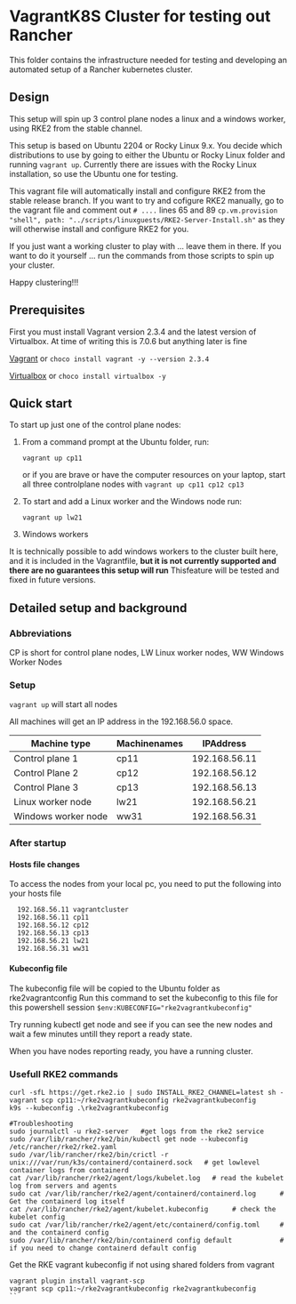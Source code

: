 # VagrantK8S Cluster for testing out Rancher

This folder contains the infrastructure needed for testing and developing an automated setup of a Rancher kubernetes cluster.

## Design

This setup will spin up 3 control plane nodes a linux and a windows worker, using RKE2 from the stable channel.

This setup is based on Ubuntu 2204 or Rocky Linux 9.x. You decide which distributions to use by going to either the Ubuntu or Rocky Linux folder and running `vagrant up`.  Currently there are issues with the Rocky Linux installation, so use the Ubuntu one for testing.

This vagrant file will automatically install and configure RKE2 from the stable release branch. If you want to try and cofigure RKE2 manually, go to the vagrant file and comment out `# ....` lines 65 and 89  `cp.vm.provision "shell", path: "../scripts/linuxguests/RKE2-Server-Install.sh"` as they will otherwise install and configure RKE2 for you.

If you just want a working cluster to play with ... leave them in there.  If you want to do it yourself ... run the commands from those scripts to spin up your cluster.

Happy clustering!!!

## Prerequisites

First you must install Vagrant version 2.3.4 and the latest version of Virtualbox. At time of writing this is 7.0.6 but anything later is fine

[Vagrant](https://developer.hashicorp.com/vagrant/downloads)  or `choco install vagrant -y --version 2.3.4`

[Virtualbox](https://www.virtualbox.org/) or `choco install virtualbox -y`

## Quick start

To start up just one of the control plane nodes:

1. From a command prompt at the Ubuntu folder, run:

    ```shell
    vagrant up cp11
    ```

    or if you are brave or have the computer resources on your laptop, start all three controlplane nodes with `vagrant up cp11 cp12 cp13`

2. To start and add a Linux worker and the Windows node run:

    ```shell
    vagrant up lw21
    ```

3. Windows workers

It is technically possible to add windows workers to the cluster built here, and it is included in the Vagrantfile, **but it is not currently supported and there are no guarantees this setup will run**
Thisfeature  will be tested and fixed in future versions.

## Detailed setup and background

### Abbreviations

CP is short for control plane nodes, LW  Linux worker nodes,  WW Windows Worker Nodes

### Setup

`vagrant up`  will start all nodes

All machines will get an IP address in the 192.168.56.0 space.

|Machine type           |Machinenames  |IPAddress  |
|---------              |---------|---------|
| Control plane 1        |cp11       |192.168.56.11|
| Control Plane 2        |cp12    |192.168.56.12|
| Control Plane 3        |cp13    |192.168.56.13|
| Linux worker node     |lw21      |192.168.56.21|
| Windows worker node  |ww31       |192.168.56.31|

### After startup

#### Hosts file changes

To access the nodes from your local pc, you need to put the following into your hosts file

```shell
  192.168.56.11 vagrantcluster
  192.168.56.11 cp11
  192.168.56.12 cp12
  192.168.56.13 cp13
  192.168.56.21 lw21
  192.168.56.31 ww31
```

#### Kubeconfig file

The kubeconfig file will be copied to the Ubuntu folder as rke2vagrantconfig
Run this command to set the kubeconfig to this file for this powershell session  `$env:KUBECONFIG="rke2vagrantkubeconfig"`

Try running kubectl get node and see if you can see the new nodes and wait a few minutes untill they report a ready state.

When you have nodes reporting ready, you have a running cluster.

### Usefull RKE2 commands

```shell
curl -sfL https://get.rke2.io | sudo INSTALL_RKE2_CHANNEL=latest sh -
vagrant scp cp11:~/rke2vagrantkubeconfig rke2vagrantkubeconfig
k9s --kubeconfig .\rke2vagrantkubeconfig

#Troubleshooting
sudo journalctl -u rke2-server   #get logs from the rke2 service
sudo /var/lib/rancher/rke2/bin/kubectl get node --kubeconfig /etc/rancher/rke2/rke2.yaml
sudo /var/lib/rancher/rke2/bin/crictl -r unix:///var/run/k3s/containerd/containerd.sock   # get lowlevel container logs from containerd
cat /var/lib/rancher/rke2/agent/logs/kubelet.log   # read the kubelet log from servers and agents
sudo cat /var/lib/rancher/rke2/agent/containerd/containerd.log      # Get the containerd log itself
cat /var/lib/rancher/rke2/agent/kubelet.kubeconfig      # check the kubelet config
sudo cat /var/lib/rancher/rke2/agent/etc/containerd/config.toml     # and the containerd config
sudo /var/lib/rancher/rke2/bin/containerd config default            # if you need to change containerd default config
```

Get the RKE vagrant kubeconfig if not using shared folders from vagrant

```shell
vagrant plugin install vagrant-scp
vagrant scp cp11:~/rke2vagrantkubeconfig rke2vagrantkubeconfig
``
